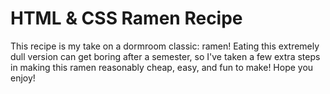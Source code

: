 # HTML & CSS Ramen Recipe

This recipe is my take on a dormroom classic: ramen! Eating this extremely dull version can get boring after a semester, so I've taken a few extra steps in making this ramen reasonably cheap, easy, and fun to make! 
Hope you enjoy!
